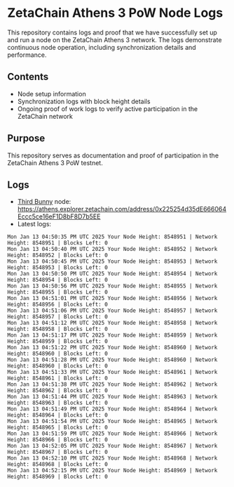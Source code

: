 # ZetaChain Athens 3 PoW Node Logs
This repository contains logs and proof that we have successfully set up and run a node on the ZetaChain Athens 3 network. The logs demonstrate continuous node operation, including synchronization details and performance.

## Contents
- Node setup information
- Synchronization logs with block height details
- Ongoing proof of work logs to verify active participation in the ZetaChain network

## Purpose
This repository serves as documentation and proof of participation in the ZetaChain Athens 3 PoW testnet.

## Logs

- [Third Bunny](https://thirdbunny.xyz/) node: https://athens.explorer.zetachain.com/address/0x225254d35dE666064Eccc5ce16eF1D8bF8D7b5EE
- Latest logs:
```
Mon Jan 13 04:50:35 PM UTC 2025 Your Node Height: 8548951 | Network Height: 8548951 | Blocks Left: 0
Mon Jan 13 04:50:40 PM UTC 2025 Your Node Height: 8548952 | Network Height: 8548952 | Blocks Left: 0
Mon Jan 13 04:50:45 PM UTC 2025 Your Node Height: 8548953 | Network Height: 8548953 | Blocks Left: 0
Mon Jan 13 04:50:50 PM UTC 2025 Your Node Height: 8548954 | Network Height: 8548954 | Blocks Left: 0
Mon Jan 13 04:50:56 PM UTC 2025 Your Node Height: 8548955 | Network Height: 8548955 | Blocks Left: 0
Mon Jan 13 04:51:01 PM UTC 2025 Your Node Height: 8548956 | Network Height: 8548956 | Blocks Left: 0
Mon Jan 13 04:51:06 PM UTC 2025 Your Node Height: 8548957 | Network Height: 8548957 | Blocks Left: 0
Mon Jan 13 04:51:12 PM UTC 2025 Your Node Height: 8548958 | Network Height: 8548958 | Blocks Left: 0
Mon Jan 13 04:51:17 PM UTC 2025 Your Node Height: 8548959 | Network Height: 8548959 | Blocks Left: 0
Mon Jan 13 04:51:22 PM UTC 2025 Your Node Height: 8548960 | Network Height: 8548960 | Blocks Left: 0
Mon Jan 13 04:51:28 PM UTC 2025 Your Node Height: 8548960 | Network Height: 8548960 | Blocks Left: 0
Mon Jan 13 04:51:33 PM UTC 2025 Your Node Height: 8548961 | Network Height: 8548961 | Blocks Left: 0
Mon Jan 13 04:51:38 PM UTC 2025 Your Node Height: 8548962 | Network Height: 8548962 | Blocks Left: 0
Mon Jan 13 04:51:44 PM UTC 2025 Your Node Height: 8548963 | Network Height: 8548963 | Blocks Left: 0
Mon Jan 13 04:51:49 PM UTC 2025 Your Node Height: 8548964 | Network Height: 8548964 | Blocks Left: 0
Mon Jan 13 04:51:54 PM UTC 2025 Your Node Height: 8548965 | Network Height: 8548965 | Blocks Left: 0
Mon Jan 13 04:51:59 PM UTC 2025 Your Node Height: 8548966 | Network Height: 8548966 | Blocks Left: 0
Mon Jan 13 04:52:05 PM UTC 2025 Your Node Height: 8548967 | Network Height: 8548967 | Blocks Left: 0
Mon Jan 13 04:52:10 PM UTC 2025 Your Node Height: 8548968 | Network Height: 8548968 | Blocks Left: 0
Mon Jan 13 04:52:15 PM UTC 2025 Your Node Height: 8548969 | Network Height: 8548969 | Blocks Left: 0
```
